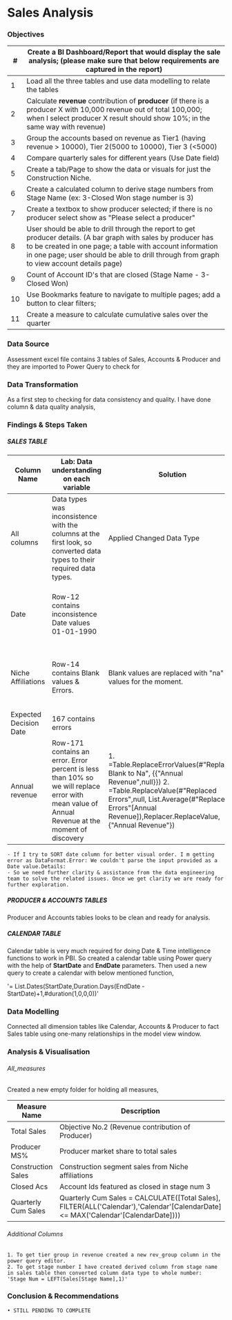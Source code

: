 # Sales Analysis
### Objectives
|#| **Create a BI Dashboard/Report that would display the sale analysis; (please make sure that below requirements are captured in the report)** |
|-|--|
|1|	Load all the three tables and use data modelling to relate the tables
|2|	Calculate **revenue** contribution of **producer** (if there is a producer X with 10,000 revenue out of total 100,000; when I select producer X result should show 10%; in the same way with revenue) 
|3|	Group the accounts based on revenue as Tier1 (having revenue > 10000), Tier 2(5000 to 10000), Tier 3 (<5000) 
|4|	Compare quarterly sales for different years (Use Date field)
|5|	Create a tab/Page to show the data or visuals for just the Construction Niche.
|6|	Create a calculated column to derive stage numbers from Stage Name (ex: 3-Closed Won stage number is 3)
|7|	Create a textbox to show producer selected; if there is no producer select show as "Please select a producer"
|8|	User should be able to drill through the report to get producer details. (A bar graph with sales by producer has to be created in one page; a table with account information in one page; user should be able to drill through from graph to view account details page)
|9|	Count of Account ID's that are closed (Stage Name - 3-Closed Won)
|10|	Use Bookmarks feature to navigate to multiple pages; add a button to clear filters; 
|11|	Create a measure to calculate cumulative sales over the quarter 

### Data Source
Assessment excel file contains 3 tables of Sales, Accounts & Producer and they are imported to Power Query to check for 

### Data Transformation
As a first step to checking for data consistency and quality. I have done column & data quality analysis,

### Findings & Steps Taken
    
##### SALES TABLE
|Column Name|	Lab: Data understanding on each variable 	|Solution|	Remarks|
|--|------|-----|----|
|All columns	|Data types was inconsistence with the columns at the first look, so converted data types to their required data types.	|Applied Changed Data Type	||
|Date|	Row-12 contains inconsistence Date values 01-01-1990|		| Need more clarification on this. Task assigned to data engineering team 
|Niche Affiliations|	Row-14 contains Blank values & Errors.|	Blank values are replaced with "na" values for the moment.	|Need more clarification as to what to do with these "na" values. Task assigned to DE team.
|Expected Decision Date|	167 contains errors	| |	Task assigned to DE team.
|Annual revenue|	Row-171 contains an error. Error percent is less than 10% so we will replace error with mean value of Annual Revenue at the moment of discovery	| 1. =Table.ReplaceErrorValues(#"Replaced Blank to Na", {{"Annual Revenue",null}}) 2. =Table.ReplaceValue(#"Replaced Errors",null, List.Average(#"Replaced Errors"[Annual Revenue]),Replacer.ReplaceValue,{"Annual Revenue"}) | Task assigned to DE team. Recommended to check at the backend.  
    - If I try to SORT date column for better visual order. I m getting error as DataFormat.Error: We couldn't parse the input provided as a Date value.Details:
    - So we need further clarity & assistance from the data engineering team to solve the related issues. Once we get clarity we are ready for further exploration.

##### PRODUCER & ACCOUNTS TABLES
Producer and Accounts tables looks to be clean and ready for analysis.

##### CALENDAR TABLE
Calendar table is very much required for doing Date & Time intelligence functions to work in PBI. So created a calendar table using Power query with the help of **StartDate** and **EndDate** parameters. Then used a new query to create a calendar with below mentioned function, 

'= List.Dates(StartDate,Duration.Days(EndDate - StartDate)+1,#duration(1,0,0,0))'


### Data Modelling
Connected all dimension tables like Calendar, Accounts & Producer to fact Sales table using one-many relationships in the model view window.

### Analysis & Visualisation

###### All_measures
Created a new empty folder for holding all measures,

|Measure Name| Description
|--|--|
|Total Sales| Objective No.2 (Revenue contribution of Producer)
|Producer MS%| Producer market share to total sales
|Construction Sales| Construction segment sales from Niche affiliations		
|Closed Acs| Account Ids featured as closed in stage num 3		
|Quarterly Cum Sales | Quarterly Cum Sales = CALCULATE([Total Sales], FILTER(ALL('Calendar'),'Calendar'[CalendarDate] <= MAX('Calendar'[CalendarDate])))	

###### Additional Columns
    1. To get tier group in revenue created a new rev_group column in the power query editor.
    2. To get stage number I have created derived column from stage name in sales table then converted column data type to whole number:  'Stage Num = LEFT(Sales[Stage Name],1)'

### Conclusion & Recommendations
    • STILL PENDING TO COMPLETE
